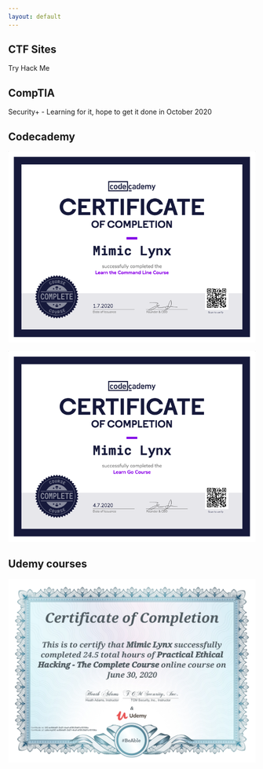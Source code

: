 ```yaml
---
layout: default
---
```

## CTF Sites

<dl>
<dt>Try Hack Me</dt>
<dd><script src="https://tryhackme.com/badge/68342"></dd>
<dt>Hack the Box</dt>
<dd></script> <script src="https://www.hackthebox.eu/badge/326651"></script></dd>
</dl>

## CompTIA

Security+ - Learning for it, hope to get it done in October 2020


## Codecademy 

![bash](assets/img/Codecademy_bash.png)

![go](assets/img/Codecademy_go.png)

## Udemy courses

![hacking101](assets/img/UC-acfb4a81-2a21-4caf-af39-2fa61a10104a.jpg)
